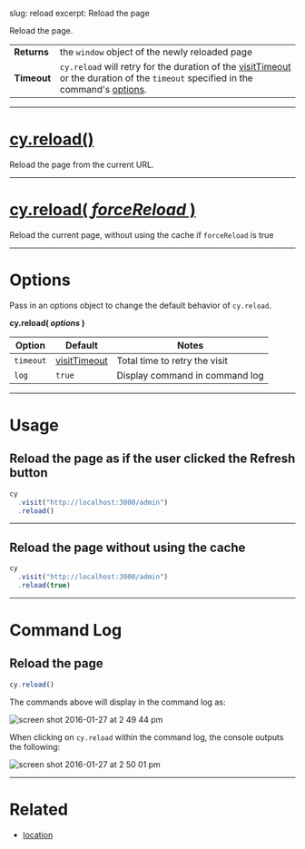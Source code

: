 slug: reload
excerpt: Reload the page

Reload the page.

| | |
|--- | --- |
| **Returns** | the `window` object of the newly reloaded page |
| **Timeout** | `cy.reload` will retry for the duration of the [visitTimeout](https://on.cypress.io/guides/configuration#section-network-options) or the duration of the `timeout` specified in the command's [options](#section-options).  |

***

# [cy.reload()](#section-usage)

Reload the page from the current URL.

***

# [cy.reload( *forceReload* )](#section-usage)

Reload the current page, without using the cache if `forceReload` is true

***

# Options

Pass in an options object to change the default behavior of `cy.reload`.

**cy.reload( *options* )**

Option | Default | Notes
--- | --- | ---
`timeout`      | [visitTimeout](https://on.cypress.io/guides/configuration#section-network-options) | Total time to retry the visit
`log` | `true` | Display command in command log

***

# Usage

## Reload the page as if the user clicked the Refresh button

```javascript
cy
  .visit("http://localhost:3000/admin")
  .reload()
```

***

## Reload the page without using the cache

```javascript
cy
  .visit("http://localhost:3000/admin")
  .reload(true)
```

***

# Command Log

## Reload the page

```javascript
cy.reload()
```

The commands above will display in the command log as:

![screen shot 2016-01-27 at 2 49 44 pm](https://cloud.githubusercontent.com/assets/1271364/12626196/6deb6fd0-c505-11e5-8803-cd2998ec0a12.png)

When clicking on `cy.reload` within the command log, the console outputs the following:

![screen shot 2016-01-27 at 2 50 01 pm](https://cloud.githubusercontent.com/assets/1271364/12626199/71a62ea8-c505-11e5-97cf-e7e4b92015e3.png)

***

# Related

- [location](https://on.cypress.io/api/location)